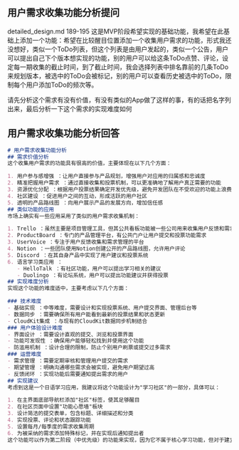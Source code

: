 ## 用户需求收集功能分析提问
detailed_design.md 189-195 这是MVP阶段希望实现的基础功能，我希望在此基础上添加一个功能：希望在比较醒目位置添加一个收集用户需求的功能，形式我还没想好，类似一个ToDo列表，但这个列表是由用户发起的，类似一个公告，用户可以提出自己下个版本想实现的功能，别的用户可以给这条ToDo点赞、评论，设定每一期收集的截止时间，到了截止时间，我会选择列表中排名靠前的几条ToDo来规划版本，被选中的ToDo会被标记，别的用户可以查看历史被选中的ToDo，限制每个用户添加ToDo的频次等。

请先分析这个需求有没有价值，有没有类似的App做了这样的事，有的话把名字列出来，最后分析一下这个需求的实现难度如何

## 用户需求收集功能分析回答
```markdown
# 用户需求收集功能分析
## 需求价值分析
这个收集用户需求的功能具有很高的价值，主要体现在以下几个方面：

1. 用户参与感增强 ：让用户直接参与产品规划，增强用户对应用的归属感和忠诚度
2. 精准把握用户需求 ：通过直接收集和投票机制，可以更准确地了解用户真正需要的功能
3. 资源优化分配 ：根据用户投票结果确定开发优先级，避免开发团队在不受欢迎的功能上浪费资源
4. 社区建设 ：促进用户之间的互动，形成活跃的用户社区
5. 透明的产品路线图 ：向用户展示产品的发展方向，增加信任感
## 类似功能的应用
市场上确实有一些应用采用了类似的用户需求收集机制：

1. Trello ：虽然主要是项目管理工具，但其公共看板功能被一些公司用来收集用户反馈和需求投票
2. ProductBoard ：专门的产品管理平台，有公共门户让用户提交和投票功能需求
3. UserVoice ：专注于用户反馈收集和需求管理的平台
4. Notion ：一些团队使用Notion创建公开的产品路线图，允许用户评论
5. Discord ：在其自身产品中实现了用户建议和投票系统
6. 语言学习类应用 ：
   - HelloTalk ：有社区功能，用户可以提出学习相关的建议
   - Duolingo ：有论坛系统，用户可以提出功能建议并获得投票
## 实现难度分析
实现这个功能的难度适中，主要考虑以下几个方面：

### 技术难度
- 基础实现 ：中等难度，需要设计和实现投票系统、用户提交界面、管理后台等
- 数据同步 ：需要确保所有用户能看到最新的投票结果和状态更新
- CloudKit集成 ：与现有的CloudKit数据同步机制结合
### 用户体验设计难度
- 界面设计 ：需要设计直观的提交、浏览和投票界面
- 功能可发现性 ：确保用户能够轻松找到并使用这个功能
- 防滥用机制 ：设计合理的限制，防止个别用户刷票或提交过多需求
### 运营难度
- 需求管理 ：需要定期审核和管理用户提交的需求
- 期望管理 ：明确沟通哪些需求会被实现，避免用户期望过高
- 反馈闭环 ：实现功能后需要通知提出需求的用户
## 实现建议
考虑到这是一个日语学习应用，我建议将这个功能设计为"学习社区"的一部分，具体可以：

1. 在主界面底部导航栏添加"社区"标签，使其足够醒目
2. 在社区页面中设置"功能心愿墙"板块
3. 设计简洁的提交表单，包含标题、详细描述和分类
4. 实现投票、评论和状态跟踪功能
5. 设置每月/每季度的需求收集周期
6. 为被采纳的需求添加特殊标记，并在实现后通知提出者
这个功能可以作为第二阶段（中优先级）的功能来实现，因为它不属于核心学习功能，但对于建立用户忠诚度和持续改进产品非常有价值。
```